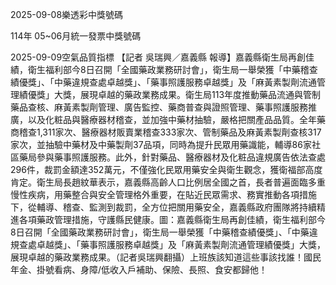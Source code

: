 
2025-09-08樂透彩中獎號碼

                                
114年 05~06月統一發票中獎號碼
                             
2025-09-09空氣品質指標
                              【記者 吳瑞興／嘉義縣 報導】嘉義縣衛生局再創佳績，衛生福利部今8日召開「全國藥政業務研討會」，衛生局一舉榮獲「中藥稽查績優獎」、「中藥違規查處卓越獎」、「藥事照護服務卓越獎」及「麻黃素製劑流通管理績優獎」大獎，展現卓越的藥政業務成果。衛生局113年度推動藥品流通與管制藥品查核、麻黃素製劑管理、廣告監控、藥商普查與證照管理、藥事照護服務推廣，以及化粧品與醫療器材稽查，並加強中藥材抽驗，嚴格把關產品品質。全年藥商稽查1,311家次、醫療器材販賣業稽查333家次、管制藥品及麻黃素製劑查核317家次，並抽驗中藥材及中藥製劑37品項，同時為提升民眾用藥識能，輔導86家社區藥局參與藥事照護服務。此外，針對藥品、醫療器材及化粧品違規廣告依法查處296件，裁罰金額達352萬元，不僅強化民眾用藥安全與衛生觀念，獲衛福部高度肯定。衛生局長趙紋華表示，嘉義縣高齡人口比例居全國之首，長者普遍面臨多重慢性疾病，用藥整合與安全管理格外重要，在貼近民眾需求、務實推動各項措施下，從輔導、稽查、監測到裁罰，全方位把關用藥安全，嘉義縣政府團隊將持續精進各項藥政管理措施，守護縣民健康。圖：嘉義縣衛生局再創佳績，衛生福利部今8日召開「全國藥政業務研討會」，衛生局一舉榮獲「中藥稽查績優獎」、「中藥違規查處卓越獎」、「藥事照護服務卓越獎」及「麻黃素製劑流通管理績優獎」大獎，展現卓越的藥政業務成果。（記者吳瑞興翻攝）上班族該知道這些事該找誰！國民年金、掛號看病、身障/低收入戶補助、保險、長照、食安都歸他！